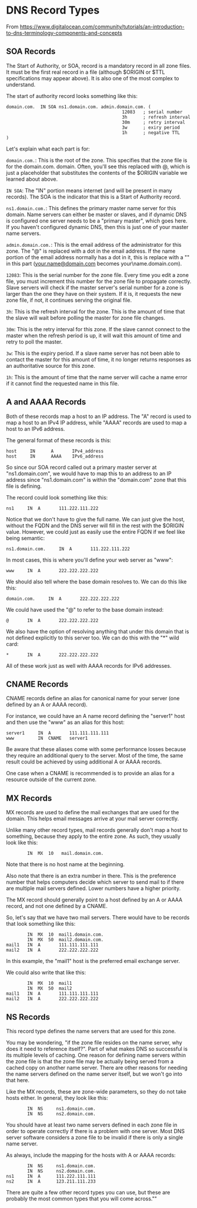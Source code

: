 # DNS Record Types
From https://www.digitalocean.com/community/tutorials/an-introduction-to-dns-terminology-components-and-concepts

## SOA Records
The Start of Authority, or SOA, record is a mandatory record in all zone files.
It must be the first real record in a file (although $ORIGIN or $TTL
specifications may appear above). It is also one of the most complex to
understand.

The start of authority record looks something like this:

```
domain.com.  IN SOA ns1.domain.com. admin.domain.com. (
                                            12083   ; serial number
                                            3h      ; refresh interval
                                            30m     ; retry interval
                                            3w      ; exiry period
                                            1h      ; negative TTL
)
```
Let's explain what each part is for:

`domain.com.`: This is the root of the zone. This specifies that the zone file is
for the domain.com. domain. Often, you'll see this replaced with @, which is
just a placeholder that substitutes the contents of the $ORIGIN variable we
learned about above.

`IN SOA`: The "IN" portion means internet (and will be present in many records).
The SOA is the indicator that this is a Start of Authority record.

`ns1.domain.com.`: This defines the primary master name server for this domain.
Name servers can either be master or slaves, and if dynamic DNS is configured
one server needs to be a "primary master", which goes here. If you haven't
configured dynamic DNS, then this is just one of your master name servers.

`admin.domain.com.`: This is the email address of the administrator for this zone.
The "@" is replaced with a dot in the email address. If the name portion of the
email address normally has a dot in it, this is replace with a "\" in this part
(your.name@domain.com becomes your\name.domain.com).

`12083`: This is the serial number for the zone file. Every time you edit a zone
file, you must increment this number for the zone file to propagate correctly.
Slave servers will check if the master server's serial number for a zone is
larger than the one they have on their system. If it is, it requests the new
zone file, if not, it continues serving the original file.

`3h`: This is the refresh interval for the zone. This is the amount of time that
the slave will wait before polling the master for zone file changes.

`30m`: This is the retry interval for this zone. If the slave cannot connect to
the master when the refresh period is up, it will wait this amount of time and
retry to poll the master.

`3w`: This is the expiry period. If a slave name server has not been able to
contact the master for this amount of time, it no longer returns responses as an
authoritative source for this zone.

`1h`: This is the amount of time that the name server will cache a name error if
it cannot find the requested name in this file.

## A and AAAA Records
Both of these records map a host to an IP address. The "A" record is used to map
a host to an IPv4 IP address, while "AAAA" records are used to map a host to an
IPv6 address.

The general format of these records is this:

```
host     IN      A       IPv4_address
host     IN      AAAA    IPv6_address
```
So since our SOA record called out a primary master server at "ns1.domain.com",
we would have to map this to an address to an IP address since "ns1.domain.com"
is within the "domain.com" zone that this file is defining.

The record could look something like this:

```
ns1     IN  A       111.222.111.222
```
Notice that we don't have to give the full name. We can just give the host,
without the FQDN and the DNS server will fill in the rest with the $ORIGIN
value. However, we could just as easily use the entire FQDN if we feel like
being semantic:

```
ns1.domain.com.     IN  A       111.222.111.222
```
In most cases, this is where you'll define your web server as "www":

```
www     IN  A       222.222.222.222
```
We should also tell where the base domain resolves to. We can do this like this:

```
domain.com.     IN  A       222.222.222.222
```
We could have used the "@" to refer to the base domain instead:

```
@       IN  A       222.222.222.222
```
We also have the option of resolving anything that under this domain that is not
defined explicitly to this server too. We can do this with the "*" wild card:

```
*       IN  A       222.222.222.222
```
All of these work just as well with AAAA records for IPv6 addresses.

## CNAME Records
CNAME records define an alias for canonical name for your server (one defined by
an A or AAAA record).

For instance, we could have an A name record defining the "server1" host and
then use the "www" as an alias for this host:

```
server1     IN  A       111.111.111.111
www         IN  CNAME   server1
```
Be aware that these aliases come with some performance losses because they
require an additional query to the server. Most of the time, the same result
could be achieved by using additional A or AAAA records.

One case when a CNAME is recommended is to provide an alias for a resource
outside of the current zone.

## MX Records
MX records are used to define the mail exchanges that are used for the domain.
This helps email messages arrive at your mail server correctly.

Unlike many other record types, mail records generally don't map a host to
something, because they apply to the entire zone. As such, they usually look
like this:

```
        IN  MX  10   mail.domain.com.
```
Note that there is no host name at the beginning.

Also note that there is an extra number in there. This is the preference number
that helps computers decide which server to send mail to if there are multiple
mail servers defined. Lower numbers have a higher priority.

The MX record should generally point to a host defined by an A or AAAA record,
and not one defined by a CNAME.

So, let's say that we have two mail servers. There would have to be records that
look something like this:

```
        IN  MX  10  mail1.domain.com.
        IN  MX  50  mail2.domain.com.
mail1   IN  A       111.111.111.111
mail2   IN  A       222.222.222.222
```
In this example, the "mail1" host is the preferred email exchange server.

We could also write that like this:

```
        IN  MX  10  mail1
        IN  MX  50  mail2
mail1   IN  A       111.111.111.111
mail2   IN  A       222.222.222.222
```

## NS Records
This record type defines the name servers that are used for this zone.

You may be wondering, "if the zone file resides on the name server, why does it
need to reference itself?". Part of what makes DNS so successful is its multiple
levels of caching. One reason for defining name servers within the zone file is
that the zone file may be actually being served from a cached copy on another
name server. There are other reasons for needing the name servers defined on the
name server itself, but we won't go into that here.

Like the MX records, these are zone-wide parameters, so they do not take hosts
either. In general, they look like this:

```
        IN  NS     ns1.domain.com.
        IN  NS     ns2.domain.com.
```
You should have at least two name servers defined in each zone file in order to
operate correctly if there is a problem with one server. Most DNS server
software considers a zone file to be invalid if there is only a single name
server.

As always, include the mapping for the hosts with A or AAAA records:

```
        IN  NS     ns1.domain.com.
        IN  NS     ns2.domain.com.
ns1     IN  A      111.222.111.111
ns2     IN  A      123.211.111.233
```
There are quite a few other record types you can use, but these are probably the
most common types that you will come across.""
